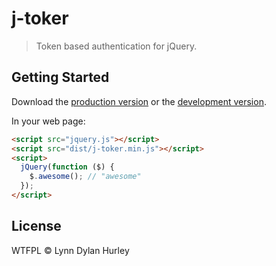 # j-toker

> Token based authentication for jQuery.


## Getting Started

Download the [production version][min] or the [development version][max].

[min]: https://raw.githubusercontent.com/lynndylanhurley/jquery-j-toker/master/dist/jquery.j-toker.min.js
[max]: https://raw.githubusercontent.com/lynndylanhurley/jquery-j-toker/master/dist/jquery.j-toker.js

In your web page:

```html
<script src="jquery.js"></script>
<script src="dist/j-toker.min.js"></script>
<script>
  jQuery(function ($) {
    $.awesome(); // "awesome"
  });
</script>
```


## License

WTFPL © Lynn Dylan Hurley
